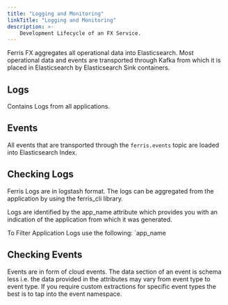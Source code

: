 ```yaml
---
title: "Logging and Monitoring"
linkTitle: "Logging and Monitoring"
description: >-
    Development Lifecycle of an FX Service.
---
```


Ferris FX aggregates all operational data into Elasticsearch. Most operational data and events are transported through
Kafka from which it is placed in Elasticsearch by Elasticsearch Sink containers.

## Logs

Contains Logs from all applications.

## Events

All events that are transported through the `ferris.events` topic are loaded into Elasticsearch Index.

## Checking Logs

Ferris Logs are in logstash format. The logs can be aggregated from the application by using the ferris_cli library.

Logs are identified by the app_name attribute which provides you with an indication of the application from which it was
generated.

To Filter Application Logs use the following: `app_name

## Checking Events

Events are in form of cloud events. The data section of an event is schema less i.e. the data provided in the attributes
may vary from event type to event type. If you require custom extractions for specific event types the best is to tap
into the event namespace.


